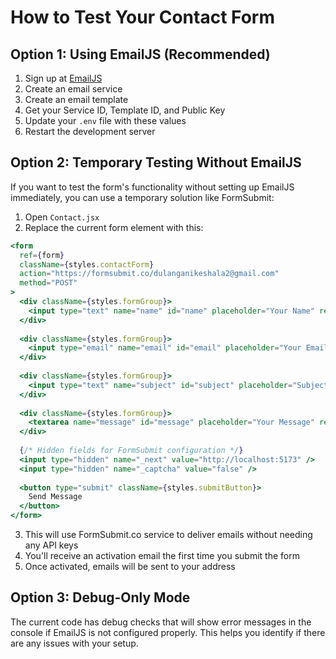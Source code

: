 # How to Test Your Contact Form

## Option 1: Using EmailJS (Recommended)

1. Sign up at [EmailJS](https://www.emailjs.com/)
2. Create an email service
3. Create an email template
4. Get your Service ID, Template ID, and Public Key
5. Update your `.env` file with these values
6. Restart the development server

## Option 2: Temporary Testing Without EmailJS

If you want to test the form's functionality without setting up EmailJS immediately, you can use a temporary solution like FormSubmit:

1. Open `Contact.jsx`
2. Replace the current form element with this:

```jsx
<form 
  ref={form} 
  className={styles.contactForm} 
  action="https://formsubmit.co/dulanganikeshala2@gmail.com" 
  method="POST"
>
  <div className={styles.formGroup}>
    <input type="text" name="name" id="name" placeholder="Your Name" required />
  </div>
  
  <div className={styles.formGroup}>
    <input type="email" name="email" id="email" placeholder="Your Email" required />
  </div>
  
  <div className={styles.formGroup}>
    <input type="text" name="subject" id="subject" placeholder="Subject" required />
  </div>
  
  <div className={styles.formGroup}>
    <textarea name="message" id="message" placeholder="Your Message" required></textarea>
  </div>
  
  {/* Hidden fields for FormSubmit configuration */}
  <input type="hidden" name="_next" value="http://localhost:5173" />
  <input type="hidden" name="_captcha" value="false" />
  
  <button type="submit" className={styles.submitButton}>
    Send Message
  </button>
</form>
```

3. This will use FormSubmit.co service to deliver emails without needing any API keys
4. You'll receive an activation email the first time you submit the form
5. Once activated, emails will be sent to your address

## Option 3: Debug-Only Mode

The current code has debug checks that will show error messages in the console if EmailJS is not configured properly. This helps you identify if there are any issues with your setup.
